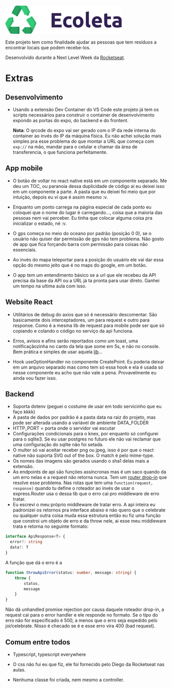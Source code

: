 ![logo com texto](/web/src/assets/logo.svg)

Este projeto tem como finalidade ajudar as pessoas que tem resíduos a encontrar locais que podem recebe-los.

Desenvolvido durante a Next Level Week da [Rocketseat](https://rocketseat.com.br/).

# Extras

## Desenvolvimento
- Usando a extensão Dev Container do VS Code este projeto já tem
os scripts necessários para construir o container de desenvolvimento 
expondo as portas do expo, do backend e do frontent. 

    **Nota**: O qrcode do 
expo vai ser gerado com o IP da rede interna do container ao invés do
IP da máquina física. Eu não achei solução mais simples pra esse problema
do que montar a URL que começa com ```exp://``` na mão, mandar para o celular e
chamar da área de transferencia, o que funciona perfeitamente.

## App mobile
- O botão de voltar no react native está em um componente separado. Me deu um 
TOC, ou paranoia dessa duplicidade de código ai eu deixei isso em um componente
a parte. A pasta que eu deixei foi meio que por intuição, depois eu vi que é
assim mesmo :v.

- Enquanto um ponto carrega na página especial de cada ponto eu coloquei que o
nome do lugar é carregando..., coisa que a maioria das pessoas nem vai perceber.
Eu tinha que colocar alguma coisa pra inicializar o estado, né :v.

- O gps começa no meio do oceano por padrão (posição 0 0), se o usuário não quiser dar permissão
de gps não tem problema. Não gosto de app que fica forçando barra com permissão para coisas 
não essenciais.

- Ao invés do mapa teleportar para a posição do usuário
ele vai dar essa opção do mesmo jeito que é no maps do google, em um botão.

- O app tem um entendimento básico se a url que ele recebeu da API precisa da base da API ou a 
URL já ta pronta para usar direto. Ganhei um tempo na ultima aula com isso.

## Website React
- Utilitários de debug do axios que só é necessário descomentar. São basicamente dois interceptadores,
um para request e outro para response. Como é a mesma lib de request para mobile pode ser que só copiando e 
colando o código no serviço da api funciona.

- Erros, avisos e afins serão reportados como um toast, uma notificaçãozinha no canto da tela que 
some em 5s, e não no console. Bem prática e simples de usar aquela [lib](https://github.com/fkhadra/react-toastify)...

- Hook useOptionHandler no componente CreatePoint. Eu poderia deixar em um arquivo separado mas como tem só essa 
hook e ela é usada só nesse componente eu acho que não vale a pena. Provavelmente eu ainda vou fazer isso.

## Backend
- Suporta dotenv (peguei o costume de usar em todo servicinho que eu faço kkkk)
- A pasta de dados por padrão é a pasta data na raiz do projeto, mas pode ser alterada usando a variável de ambiente DATA_FOLDER
- HTTP_PORT = porta onde o servidor vai escutar
- Configurações condicionais para o knex, por enquanto só configurei para o sqlite3. Se eu usar postgres no futuro ele
não vai reclamar que uma configuração do sqlite não foi setada. 
- O multer só vai aceitar receber png ou jpeg, isso é por que o react native não suporta SVG out of the box. O match é pelo
mime-type.
- Os nomes das imagens são gerados usando o sha1 delas mais a extensão.
- As endpoints de api são funções assíncronas mas é um saco quando da um erro nelas e a request não retorna nunca.
  Tem um [router drop-in](https://www.npmjs.com/package/express-promise-router) que resolve esse problema. Nas rotas 
  que tem uma ```function(request, response)``` quando tu define o roteador ao invés de usar o express.Router usa o dessa 
  lib que o erro cai pro middleware de erro tratar.
- Eu escrevi o meu próprio middleware de tratar erro. A api inteira eu padronizei os retornos pra interface abaixo e não
quero que o celebrate ou qualquer outra coisa muda essa estrutura então eu fiz uma função que constroi um objeto de erro
e da throw nele, ai esse meu middleware trata e retorna no seguinte formato:

```typescript
interface ApiResponse<T> {
  error?: string
  data?: T
}
```

  A função que dá o erro é a 
```typescript
function throwApiError(status: number, message: string) {
    throw {
        status,
        message
    }
}
```

  Não dá unhandled promise rejection por causa daquele roteador drop-in, a request cai para o error handler e ele responde no
formato. Se o tipo do erro não for especificado é 500, a menos que o erro seja expedido pelo joi/celebrate. Nisso é checado
se é e esse erro vira 400 (bad request).


## Comum entre todos
- Typescript, typescript everywhere

- O css não fui eu que fiz, ele foi fornecido pelo Diego da Rocketseat nas aulas.

- Nenhuma classe foi criada, nem mesmo a controller.
